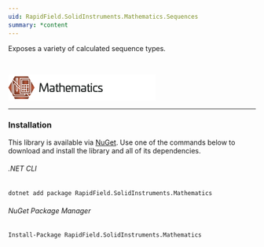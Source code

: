 ```yaml
---
uid: RapidField.SolidInstruments.Mathematics.Sequences
summary: *content
---
```


<!--
Copyright (c) RapidField LLC. Licensed under the MIT License. See LICENSE.txt in the project root for license information.
-->

Exposes a variety of calculated sequence types.

<br />

![Mathematics label](../images/Label.Mathematics.300w.png)
- - -

### Installation

This library is available via [NuGet](https://docs.microsoft.com/en-us/nuget/quickstart/install-and-use-a-package-in-visual-studio). Use one of the commands below to download and install the library and all of its dependencies.

###### .NET CLI

```shell
dotnet add package RapidField.SolidInstruments.Mathematics
```

###### NuGet Package Manager

```shell
Install-Package RapidField.SolidInstruments.Mathematics
```